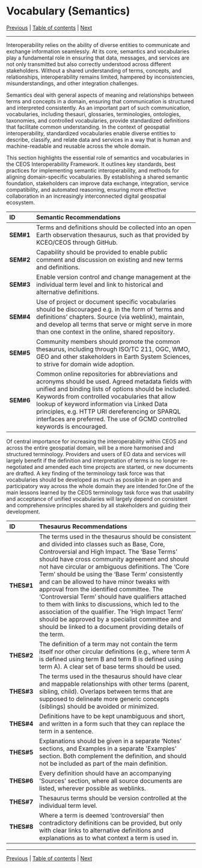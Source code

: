 # Vocabulary (Semantics)

[Previous](Framework.md) | [Table of contents](README.md) | [Next](Architecture.md)
***
Interoperability relies on the ability of diverse entities to communicate and exchange information seamlessly. At its core, semantics and vocabularies play a fundamental role in ensuring that data, messages, and services are not only transmitted but also correctly understood across different stakeholders. Without a shared understanding of terms, concepts, and relationships, interoperability remains limited, hampered by inconsistencies, misunderstandings, and other integration challenges.

Semantics deal with general aspects of meaning and relationships between terms and concepts in a domain, ensuring that communication is structured and interpreted consistently. As an important part of such communication, vocabularies, including thesauri, glossaries, terminologies, ontologies, taxonomies, and controlled vocabularies, provide standardized definitions that facilitate common understanding. In the context of geospatial interoperability, standardized vocabularies enable diverse entities to describe, classify, and relate data and services in a way that is human and machine-readable and reusable across the whole domain.

This section highlights the essential role of semantics and vocabularies in the CEOS Interoperability Framework. It outlines key standards, best practices for implementing semantic interoperability, and methods for aligning domain-specific vocabularies. By establishing a shared semantic foundation, stakeholders can improve data exchange, integration, service compatibility, and automated reasoning, ensuring more effective collaboration in an increasingly interconnected digital geospatial ecosystem.

| **ID** | **Semantic Recommendations**                                                                                                       |
| :----- | :--------------------------------------------------------------------------------------------------------------------------------- |
| **SEM\#1** | Terms and definitions should be collected into an open Earth observation thesaurus, such as that provided by KCEO/CEOS through GitHub. |
| **SEM\#2** | Capability should be provided to enable public comment and discussion on existing and new terms and definitions. |
| **SEM\#3** | Enable version control and change management at the individual term level and link to historical and alternative definitions. |
| **SEM\#4** | Use of project or document specific vocabularies should be discouraged e.g. in the form of ‘terms and definitions’ chapters. Source (via weblink), maintain, and develop all terms that serve or might serve in more than one context in the online, shared repository. |
| **SEM\#5** | Community members should promote the common thesaurus, including through ISO/TC 211, OGC, WMO, GEO and other stakeholders in Earth System Sciences, to strive for domain wide adoption. |
| **SEM\#6** | Common online repositories for abbreviations and acronyms should be used. Agreed metadata fields with unified and binding lists of options should be included. Keywords from controlled vocabularies that allow lookup of keyword information via Linked Data principles, e.g. HTTP URI dereferencing or SPARQL interfaces are preferred. The use of GCMD controlled keywords is encouraged. |

Of central importance for increasing the interoperability within CEOS and across the entire geospatial domain, will be a more harmonised and structured terminology. Providers and users of EO data and services will largely benefit if the definition and interpretation of terms is no longer re-negotiated and amended each time projects are started, or new documents are drafted. A key finding of the terminology task force was that vocabularies should be developed as much as possible in an open and participatory way across the whole domain they are intended for.One of the main lessons learned by the CEOS terminology task force was that usability and acceptance of unified vocabularies will largely depend on consistent and comprehensive principles shared by all stakeholders and guiding their development.

| **ID** | **Thesaurus Recommendations** |
| :---- | :---- |
| **THES\#1** | The terms used in the thesaurus should be consistent and divided into classes such as Base, Core, Controversial and High Impact. The ‘Base Terms’ should have cross community agreement and should not have circular or ambiguous definitions. The ‘Core Term’ should be using the ‘Base Term’ consistently and can be allowed to have minor tweaks with approval from the identified committee. The ‘Controversial Term’ should have qualifiers attached to them with links to discussions, which led to the association of the qualifier. The ‘High Impact Term’ should be approved by a specialist committee and should be linked to a document providing details of the term. |
| **THES\#2** | The definition of a term may not contain the term itself nor other circular definitions (e.g., where term A is defined using term B and term B is defined using term A). A clear set of base terms should be used.  |
| **THES\#3** | The terms used in the thesaurus should have clear and mappable relationships with other terms (parent, sibling, child). Overlaps between terms that are supposed to delineate more generic concepts (siblings) should be avoided or minimized. |
| **THES\#4** | Definitions have to be kept unambiguous and short, and written in a form such that they can replace the term in a sentence. |
| **THES\#5** | Explanations should be given in a separate ‘Notes’ sections, and Examples in a separate 'Examples' section. Both complement the definition, and should not be included as part of the main definition. |
| **THES\#6** | Every definition should have an accompanying 'Sources' section, where all source documents are listed, wherever possible as weblinks. |
| **THES\#7** | Thesaurus terms should be version controlled at the individual term level.|
| **THES\#8** | Where a term is deemed ‘controversial’ then contradictory definitions can be provided, but only with clear links to alternative definitions and explanations as to what context a term is used in.|

***
[Previous](Framework.md) | [Table of contents](README.md) | [Next](Architecture.md)
